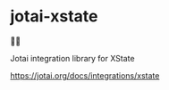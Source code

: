 # jotai-xstate

👻🤖

Jotai integration library for XState

https://jotai.org/docs/integrations/xstate
